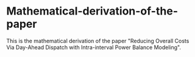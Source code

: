 # Mathematical-derivation-of-the-paper
This is the mathematical derivation of the paper "Reducing Overall Costs Via Day-Ahead Dispatch with Intra-interval Power Balance Modeling".
